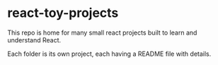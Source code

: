 # react-toy-projects

This repo is home for many small react projects built to learn and understand React.

Each folder is its own project, each having a README file with details.